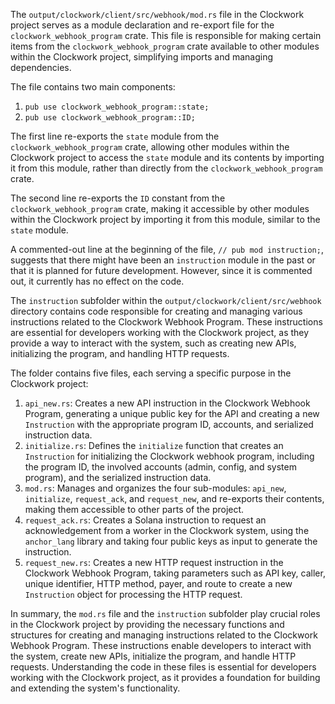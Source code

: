 The `output/clockwork/client/src/webhook/mod.rs` file in the Clockwork project serves as a module declaration and re-export file for the `clockwork_webhook_program` crate. This file is responsible for making certain items from the `clockwork_webhook_program` crate available to other modules within the Clockwork project, simplifying imports and managing dependencies.

The file contains two main components:

1. `pub use clockwork_webhook_program::state;`
2. `pub use clockwork_webhook_program::ID;`

The first line re-exports the `state` module from the `clockwork_webhook_program` crate, allowing other modules within the Clockwork project to access the `state` module and its contents by importing it from this module, rather than directly from the `clockwork_webhook_program` crate.

The second line re-exports the `ID` constant from the `clockwork_webhook_program` crate, making it accessible by other modules within the Clockwork project by importing it from this module, similar to the `state` module.

A commented-out line at the beginning of the file, `// pub mod instruction;`, suggests that there might have been an `instruction` module in the past or that it is planned for future development. However, since it is commented out, it currently has no effect on the code.

The `instruction` subfolder within the `output/clockwork/client/src/webhook` directory contains code responsible for creating and managing various instructions related to the Clockwork Webhook Program. These instructions are essential for developers working with the Clockwork project, as they provide a way to interact with the system, such as creating new APIs, initializing the program, and handling HTTP requests.

The folder contains five files, each serving a specific purpose in the Clockwork project:

1. `api_new.rs`: Creates a new API instruction in the Clockwork Webhook Program, generating a unique public key for the API and creating a new `Instruction` with the appropriate program ID, accounts, and serialized instruction data.
2. `initialize.rs`: Defines the `initialize` function that creates an `Instruction` for initializing the Clockwork webhook program, including the program ID, the involved accounts (admin, config, and system program), and the serialized instruction data.
3. `mod.rs`: Manages and organizes the four sub-modules: `api_new`, `initialize`, `request_ack`, and `request_new`, and re-exports their contents, making them accessible to other parts of the project.
4. `request_ack.rs`: Creates a Solana instruction to request an acknowledgement from a worker in the Clockwork system, using the `anchor_lang` library and taking four public keys as input to generate the instruction.
5. `request_new.rs`: Creates a new HTTP request instruction in the Clockwork Webhook Program, taking parameters such as API key, caller, unique identifier, HTTP method, payer, and route to create a new `Instruction` object for processing the HTTP request.

In summary, the `mod.rs` file and the `instruction` subfolder play crucial roles in the Clockwork project by providing the necessary functions and structures for creating and managing instructions related to the Clockwork Webhook Program. These instructions enable developers to interact with the system, create new APIs, initialize the program, and handle HTTP requests. Understanding the code in these files is essential for developers working with the Clockwork project, as it provides a foundation for building and extending the system's functionality.

    